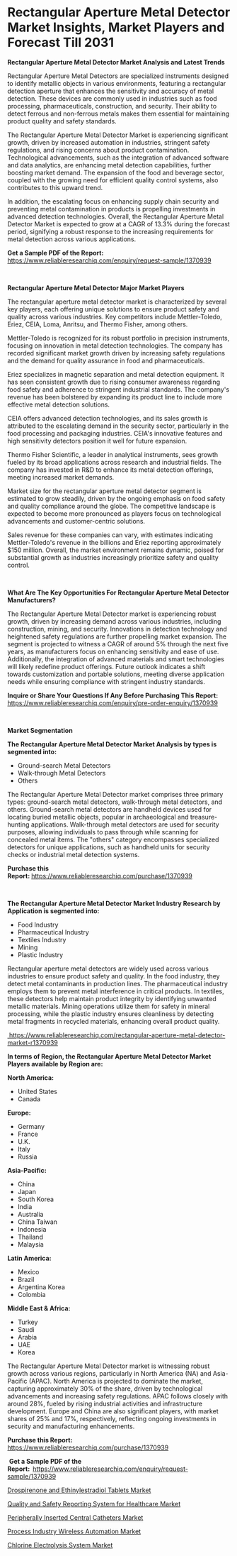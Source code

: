 <p><h1>Rectangular Aperture Metal Detector Market Insights, Market Players and Forecast Till 2031</h1></p><p><strong>Rectangular Aperture Metal Detector Market Analysis and Latest Trends</strong></p>
<p><p>Rectangular Aperture Metal Detectors are specialized instruments designed to identify metallic objects in various environments, featuring a rectangular detection aperture that enhances the sensitivity and accuracy of metal detection. These devices are commonly used in industries such as food processing, pharmaceuticals, construction, and security. Their ability to detect ferrous and non-ferrous metals makes them essential for maintaining product quality and safety standards.</p><p>The Rectangular Aperture Metal Detector Market is experiencing significant growth, driven by increased automation in industries, stringent safety regulations, and rising concerns about product contamination. Technological advancements, such as the integration of advanced software and data analytics, are enhancing metal detection capabilities, further boosting market demand. The expansion of the food and beverage sector, coupled with the growing need for efficient quality control systems, also contributes to this upward trend.</p><p>In addition, the escalating focus on enhancing supply chain security and preventing metal contamination in products is propelling investments in advanced detection technologies. Overall, the Rectangular Aperture Metal Detector Market is expected to grow at a CAGR of 13.3% during the forecast period, signifying a robust response to the increasing requirements for metal detection across various applications.</p></p>
<p><strong>Get a Sample PDF of the Report:&nbsp;</strong> <a href="https://www.reliableresearchiq.com/enquiry/request-sample/1370939?utm_campaign=1876&utm_medium=2&utm_source=Github&utm_content=ia&utm_term=06122024&utm_id=rectangular-aperture-metal-detector">https://www.reliableresearchiq.com/enquiry/request-sample/1370939</a></p>
<p>&nbsp;</p>
<p><strong>Rectangular Aperture Metal Detector Major Market Players</strong></p>
<p><p>The rectangular aperture metal detector market is characterized by several key players, each offering unique solutions to ensure product safety and quality across various industries. Key competitors include Mettler-Toledo, Eriez, CEIA, Loma, Anritsu, and Thermo Fisher, among others.</p><p>Mettler-Toledo is recognized for its robust portfolio in precision instruments, focusing on innovation in metal detection technologies. The company has recorded significant market growth driven by increasing safety regulations and the demand for quality assurance in food and pharmaceuticals.</p><p>Eriez specializes in magnetic separation and metal detection equipment. It has seen consistent growth due to rising consumer awareness regarding food safety and adherence to stringent industrial standards. The company's revenue has been bolstered by expanding its product line to include more effective metal detection solutions.</p><p>CEIA offers advanced detection technologies, and its sales growth is attributed to the escalating demand in the security sector, particularly in the food processing and packaging industries. CEIA's innovative features and high sensitivity detectors position it well for future expansion.</p><p>Thermo Fisher Scientific, a leader in analytical instruments, sees growth fueled by its broad applications across research and industrial fields. The company has invested in R&D to enhance its metal detection offerings, meeting increased market demands.</p><p>Market size for the rectangular aperture metal detector segment is estimated to grow steadily, driven by the ongoing emphasis on food safety and quality compliance around the globe. The competitive landscape is expected to become more pronounced as players focus on technological advancements and customer-centric solutions.</p><p>Sales revenue for these companies can vary, with estimates indicating Mettler-Toledo's revenue in the billions and Eriez reporting approximately $150 million. Overall, the market environment remains dynamic, poised for substantial growth as industries increasingly prioritize safety and quality control.</p></p>
<p>&nbsp;</p>
<p><strong>What Are The Key Opportunities For Rectangular Aperture Metal Detector Manufacturers?</strong></p>
<p><p>The Rectangular Aperture Metal Detector market is experiencing robust growth, driven by increasing demand across various industries, including construction, mining, and security. Innovations in detection technology and heightened safety regulations are further propelling market expansion. The segment is projected to witness a CAGR of around 5% through the next five years, as manufacturers focus on enhancing sensitivity and ease of use. Additionally, the integration of advanced materials and smart technologies will likely redefine product offerings. Future outlook indicates a shift towards customization and portable solutions, meeting diverse application needs while ensuring compliance with stringent industry standards.</p></p>
<p><strong>Inquire or Share Your Questions If Any Before Purchasing This Report:</strong> <a href="https://www.reliableresearchiq.com/enquiry/pre-order-enquiry/1370939?utm_campaign=1876&utm_medium=2&utm_source=Github&utm_content=ia&utm_term=06122024&utm_id=rectangular-aperture-metal-detector">https://www.reliableresearchiq.com/enquiry/pre-order-enquiry/1370939</a></p>
<p>&nbsp;</p>
<p><strong>Market Segmentation</strong></p>
<p><strong>The Rectangular Aperture Metal Detector Market Analysis by types is segmented into:</strong></p>
<p><ul><li>Ground-search Metal Detectors</li><li>Walk-through Metal Detectors</li><li>Others</li></ul></p>
<p><p>The Rectangular Aperture Metal Detector market comprises three primary types: ground-search metal detectors, walk-through metal detectors, and others. Ground-search metal detectors are handheld devices used for locating buried metallic objects, popular in archaeological and treasure-hunting applications. Walk-through metal detectors are used for security purposes, allowing individuals to pass through while scanning for concealed metal items. The "others" category encompasses specialized detectors for unique applications, such as handheld units for security checks or industrial metal detection systems.</p></p>
<p><strong>Purchase this Report:&nbsp;</strong><a href="https://www.reliableresearchiq.com/purchase/1370939?utm_campaign=1876&utm_medium=2&utm_source=Github&utm_content=ia&utm_term=06122024&utm_id=rectangular-aperture-metal-detector">https://www.reliableresearchiq.com/purchase/1370939</a></p>
<p>&nbsp;</p>
<p><strong>The Rectangular Aperture Metal Detector Market Industry Research by Application is segmented into:</strong></p>
<p><ul><li>Food Industry</li><li>Pharmaceutical Industry</li><li>Textiles Industry</li><li>Mining</li><li>Plastic Industry</li></ul></p>
<p><p>Rectangular aperture metal detectors are widely used across various industries to ensure product safety and quality. In the food industry, they detect metal contaminants in production lines. The pharmaceutical industry employs them to prevent metal interference in critical products. In textiles, these detectors help maintain product integrity by identifying unwanted metallic materials. Mining operations utilize them for safety in mineral processing, while the plastic industry ensures cleanliness by detecting metal fragments in recycled materials, enhancing overall product quality.</p></p>
<p><a href="https://www.reliableresearchiq.com/rectangular-aperture-metal-detector-market-r1370939?utm_campaign=1876&utm_medium=2&utm_source=Github&utm_content=ia&utm_term=06122024&utm_id=rectangular-aperture-metal-detector">&nbsp;https://www.reliableresearchiq.com/rectangular-aperture-metal-detector-market-r1370939</a></p>
<p><strong>In terms of Region, the Rectangular Aperture Metal Detector Market Players available by Region are:</strong></p>
<p>
    <p> <strong> North America: </strong>
        <ul>
            <li>United States</li>
            <li>Canada</li>
        </ul>
        </p> 
    <p> <strong> Europe: </strong>
        <ul>
            <li>Germany</li>
            <li>France</li>
            <li>U.K.</li>
            <li>Italy</li>
            <li>Russia</li>
        </ul>
        </p> 
    <p> <strong> Asia-Pacific: </strong>
        <ul>
            <li>China</li>
            <li>Japan</li>
            <li>South Korea</li>
            <li>India</li>
            <li>Australia</li>
            <li>China Taiwan</li>
            <li>Indonesia</li>
            <li>Thailand</li>
            <li>Malaysia</li>
        </ul>
        </p> 
    <p> <strong> Latin America: </strong>
        <ul>
            <li>Mexico</li>
            <li>Brazil</li>
            <li>Argentina Korea</li>
            <li>Colombia</li>
        </ul>
        </p> 
    <p> <strong> Middle East & Africa: </strong>
        <ul>
            <li>Turkey</li>
            <li>Saudi</li>
            <li>Arabia</li>
            <li>UAE</li>
            <li>Korea</li>
        </ul>
    </p>
    </p>
<p><p>The Rectangular Aperture Metal Detector market is witnessing robust growth across various regions, particularly in North America (NA) and Asia-Pacific (APAC). North America is projected to dominate the market, capturing approximately 30% of the share, driven by technological advancements and increasing safety regulations. APAC follows closely with around 28%, fueled by rising industrial activities and infrastructure development. Europe and China are also significant players, with market shares of 25% and 17%, respectively, reflecting ongoing investments in security and manufacturing enhancements.</p></p>
<p><strong>Purchase this Report: </strong><a href="https://www.reliableresearchiq.com/purchase/1370939?utm_campaign=1876&utm_medium=2&utm_source=Github&utm_content=ia&utm_term=06122024&utm_id=rectangular-aperture-metal-detector">https://www.reliableresearchiq.com/purchase/1370939</a></p>
<p>&nbsp;<strong>Get a Sample PDF of the Report:&nbsp;&nbsp;</strong><a href="https://www.reliableresearchiq.com/enquiry/request-sample/1370939?utm_campaign=1876&utm_medium=2&utm_source=Github&utm_content=ia&utm_term=06122024&utm_id=rectangular-aperture-metal-detector">https://www.reliableresearchiq.com/enquiry/request-sample/1370939</a></p>
<p><strong></strong></p>
<p><p><a href="https://www.linkedin.com/pulse/t-insight-dial-ziosf?utm_campaign=1876&utm_medium=2&utm_source=Github&utm_content=ia&utm_term=06122024&utm_id=rectangular-aperture-metal-detector">Drospirenone and Ethinylestradiol Tablets Market</a></p><p><a href="https://www.linkedin.com/pulse/the-hashub-gdiff?utm_campaign=1876&utm_medium=2&utm_source=Github&utm_content=ia&utm_term=06122024&utm_id=rectangular-aperture-metal-detector">Quality and Safety Reporting System for Healthcare Market</a></p><p><a href="https://www.linkedin.com/pulse/t-insight-dial-ziosf?utm_campaign=1876&utm_medium=2&utm_source=Github&utm_content=ia&utm_term=06122024&utm_id=rectangular-aperture-metal-detector">Peripherally Inserted Central Catheters Market</a></p><p><a href="https://issuu.com/reportprime-2/docs/process-industry-wireless-automation-market-size-2?utm_campaign=1876&utm_medium=2&utm_source=Github&utm_content=ia&utm_term=06122024&utm_id=rectangular-aperture-metal-detector">Process Industry Wireless Automation Market</a></p><p><a href="https://issuu.com/reportprime-2/docs/chlorine-electrolysis-system-market-size-2030.pptx?utm_campaign=1876&utm_medium=2&utm_source=Github&utm_content=ia&utm_term=06122024&utm_id=rectangular-aperture-metal-detector">Chlorine Electrolysis System Market</a></p></p>